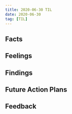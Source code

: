 ```yaml
---
title: 2020-06-30 TIL
date: 2020-06-30
tag: [TIL]
---
```


## Facts

## Feelings

## Findings

## Future Action Plans

## Feedback
